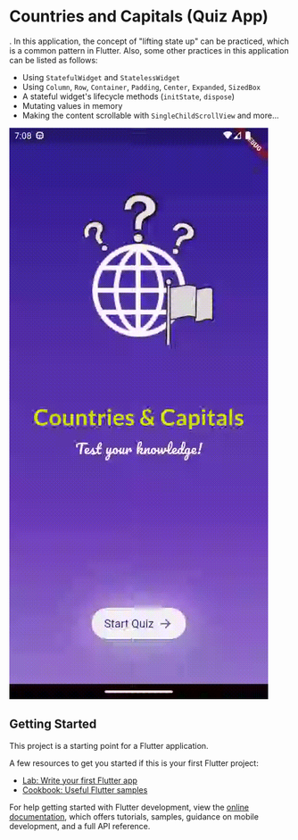 # Countries and Capitals (Quiz App)

. In this application, the 
concept of "lifting state up" can be practiced, which is a common pattern in Flutter.
Also, some other practices in this application can be listed as follows:
- Using `StatefulWidget` and `StatelessWidget`
- Using `Column`, `Row`, `Container`, `Padding`, `Center`, `Expanded`, `SizedBox`
- A stateful widget's lifecycle methods (`initState`, `dispose`)
- Mutating values in memory
- Making the content scrollable with `SingleChildScrollView`
and more...

![quiz_app.gif](quiz_app.gif)

## Getting Started

This project is a starting point for a Flutter application.

A few resources to get you started if this is your first Flutter project:

- [Lab: Write your first Flutter app](https://docs.flutter.dev/get-started/codelab)
- [Cookbook: Useful Flutter samples](https://docs.flutter.dev/cookbook)

For help getting started with Flutter development, view the
[online documentation](https://docs.flutter.dev/), which offers tutorials,
samples, guidance on mobile development, and a full API reference.
